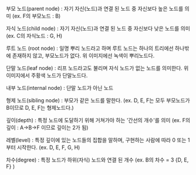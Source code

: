 [def]: image.png
부모 노드(parent node) : 자기 자신(노드)과 연결 된 노드 중 자신보다 높은 노드를 의미 (ex. F의 부모노드 : B)

자식 노드(child node) : 자기 자신(노드)과 연결 된 노드 중 자신보다 낮은 노드를 의미 (ex. C의 자식노드 : G, H)

루트 노드 (root node) : 일명 뿌리 노드라고 하며 루트 노드는 하나의 트리에선 하나밖에 존재하지 않고, 부모노드가 없다. 위 이미지에선 녹색이 뿌리노드다.

단말 노드(leaf node) : 리프 노드라고도 불리며 자식 노드가 없는 노드를 의미한다. 위 이미지에서 주황색 노드가 단말노드다.

내부 노드(internal node) : 단말 노드가 아닌 노드

형제 노드(sibling node) : 부모가 같은 노드를 말한다. (ex. D, E, F는 모두 부모노드가 B이므로 D, E, F는 형제노드다.)

깊이(depth) : 특정 노드에 도달하기 위해 거쳐가야 하는 '간선의 개수'를 의미 (ex. F의 깊이 : A→B→F 이므로 깊이는 2가 됨)

레벨(level) : 특정 깊이에 있는 노드들의 집합을 말하며, 구현하는 사람에 따라 0 또는 1부터 시작한다. (ex. D, E, F, G, H)

차수(degree) : 특정 노드가 하위(자식) 노드와 연결 된 개수 (ex. B의 차수 = 3 {D, E, F} )

 